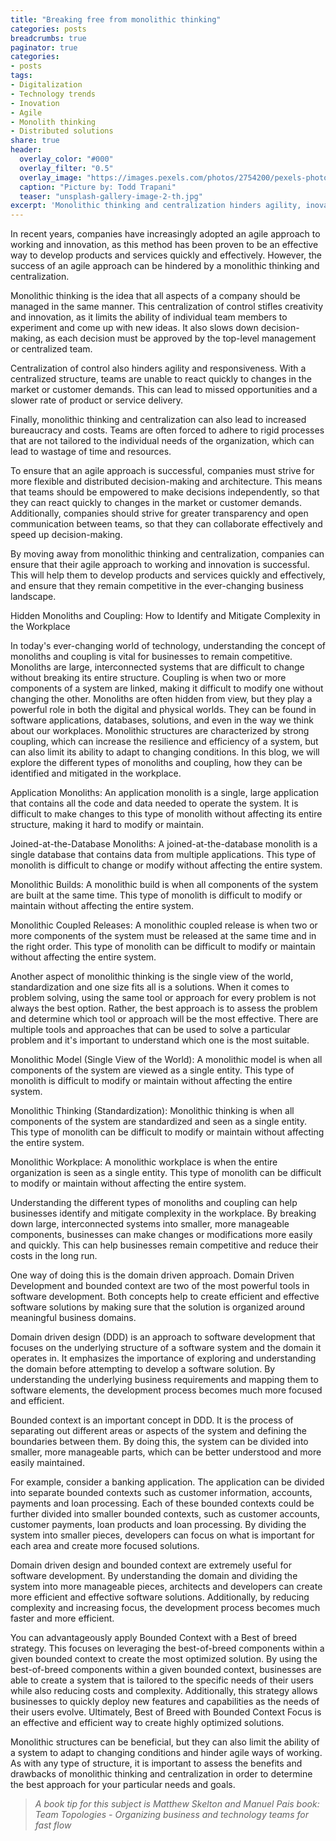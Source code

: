```yaml
---
title: "Breaking free from monolithic thinking"
categories: posts
breadcrumbs: true
paginator: true
categories: 
- posts
tags:
- Digitalization
- Technology trends
- Inovation
- Agile
- Monolith thinking
- Distributed solutions
share: true
header:
  overlay_color: "#000"
  overlay_filter: "0.5"
  overlay_image: "https://images.pexels.com/photos/2754200/pexels-photo-2754200.jpeg?auto=compress&cs=tinysrgb&w=1600"
  caption: "Picture by: Todd Trapani"
  teaser: "unsplash-gallery-image-2-th.jpg"
excerpt: 'Monolithic thinking and centralization hinders agility, inovation and responsiveness'
---
```

In recent years, companies have increasingly adopted an agile approach to working and innovation, as this method has been proven to be an effective way to develop products and services quickly and effectively. However, the success of an agile approach can be hindered by a monolithic thinking and centralization.

Monolithic thinking is the idea that all aspects of a company should be managed in the same manner. This centralization of control stifles creativity and innovation, as it limits the ability of individual team members to experiment and come up with new ideas. It also slows down decision-making, as each decision must be approved by the top-level management or centralized team.

Centralization of control also hinders agility and responsiveness. With a centralized structure, teams are unable to react quickly to changes in the market or customer demands. This can lead to missed opportunities and a slower rate of product or service delivery.

Finally, monolithic thinking and centralization can also lead to increased bureaucracy and costs. Teams are often forced to adhere to rigid processes that are not tailored to the individual needs of the organization, which can lead to wastage of time and resources.

To ensure that an agile approach is successful, companies must strive for more flexible and distributed decision-making and architecture. This means that teams should be empowered to make decisions independently, so that they can react quickly to changes in the market or customer demands. Additionally, companies should strive for greater transparency and open communication between teams, so that they can collaborate effectively and speed up decision-making.

By moving away from monolithic thinking and centralization, companies can ensure that their agile approach to working and innovation is successful. This will help them to develop products and services quickly and effectively, and ensure that they remain competitive in the ever-changing business landscape.

Hidden Monoliths and Coupling: How to Identify and Mitigate Complexity in the Workplace

In today's ever-changing world of technology, understanding the concept of monoliths and coupling is vital for businesses to remain competitive. Monoliths are large, interconnected systems that are difficult to change without breaking its entire structure. Coupling is when two or more components of a system are linked, making it difficult to modify one without changing the other. Monoliths are often hidden from view, but they play a powerful role in both the digital and physical worlds. They can be found in software applications, databases, solutions, and even in the way we think about our workplaces. Monolithic structures are characterized by strong coupling, which can increase the resilience and efficiency of a system, but can also limit its ability to adapt to changing conditions. In this blog, we will explore the different types of monoliths and coupling, how they can be identified and mitigated in the workplace.

Application Monoliths: An application monolith is a single, large application that contains all the code and data needed to operate the system. It is difficult to make changes to this type of monolith without affecting its entire structure, making it hard to modify or maintain.

Joined-at-the-Database Monoliths: A joined-at-the-database monolith is a single database that contains data from multiple applications. This type of monolith is difficult to change or modify without affecting the entire system.

Monolithic Builds: A monolithic build is when all components of the system are built at the same time. This type of monolith is difficult to modify or maintain without affecting the entire system.

Monolithic Coupled Releases: A monolithic coupled release is when two or more components of the system must be released at the same time and in the right order. This type of monolith can be difficult to modify or maintain without affecting the entire system.

Another aspect of monolithic thinking is the single view of the world, standardization and one size fits all is a solutions. When it comes to problem solving, using the same tool or approach for every problem is not always the best option. Rather, the best approach is to assess the problem and determine which tool or approach will be the most effective. There are multiple tools and approaches that can be used to solve a particular problem and it's important to understand which one is the most suitable.

Monolithic Model (Single View of the World): A monolithic model is when all components of the system are viewed as a single entity. This type of monolith is difficult to modify or maintain without affecting the entire system.

Monolithic Thinking (Standardization): Monolithic thinking is when all components of the system are standardized and seen as a single entity. This type of monolith can be difficult to modify or maintain without affecting the entire system.

Monolithic Workplace: A monolithic workplace is when the entire organization is seen as a single entity. This type of monolith can be difficult to modify or maintain without affecting the entire system.

Understanding the different types of monoliths and coupling can help businesses identify and mitigate complexity in the workplace. By breaking down large, interconnected systems into smaller, more manageable components, businesses can make changes or modifications more easily and quickly. This can help businesses remain competitive and reduce their costs in the long run.

One way of doing this is the domain driven approach. Domain Driven Development and bounded context are two of the most powerful tools in software development. Both concepts help to create efficient and effective software solutions by making sure that the solution is organized around meaningful business domains.

Domain driven design (DDD) is an approach to software development that focuses on the underlying structure of a software system and the domain it operates in. It emphasizes the importance of exploring and understanding the domain before attempting to develop a software solution. By understanding the underlying business requirements and mapping them to software elements, the development process becomes much more focused and efficient.

Bounded context is an important concept in DDD. It is the process of separating out different areas or aspects of the system and defining the boundaries between them. By doing this, the system can be divided into smaller, more manageable parts, which can be better understood and more easily maintained.

For example, consider a banking application. The application can be divided into separate bounded contexts such as customer information, accounts, payments and loan processing. Each of these bounded contexts could be further divided into smaller bounded contexts, such as customer accounts, customer payments, loan products and loan processing. By dividing the system into smaller pieces, developers can focus on what is important for each area and create more focused solutions.

Domain driven design and bounded context are extremely useful for software development. By understanding the domain and dividing the system into more manageable pieces, architects and developers can create more efficient and effective software solutions. Additionally, by reducing complexity and increasing focus, the development process becomes much faster and more efficient.

You can advantageously apply Bounded Context with a Best of breed strategy. This focuses on leveraging the best-of-breed components within a given bounded context to create the most optimized solution. By using the best-of-breed components within a given bounded context, businesses are able to create a system that is tailored to the specific needs of their users while also reducing costs and complexity. Additionally, this strategy allows businesses to quickly deploy new features and capabilities as the needs of their users evolve. Ultimately, Best of Breed with Bounded Context Focus is an effective and efficient way to create highly optimized solutions.

Monolithic structures can be beneficial, but they can also limit the ability of a system to adapt to changing conditions and hinder agile ways of working. As with any type of structure, it is important to assess the benefits and drawbacks of monolithic thinking and centralization in order to determine the best approach for your particular needs and goals.

> <em>A book tip for this subject is Matthew Skelton and Manuel Pais book: Team Topologies - Organizing business and technology teams for fast flow</em>

